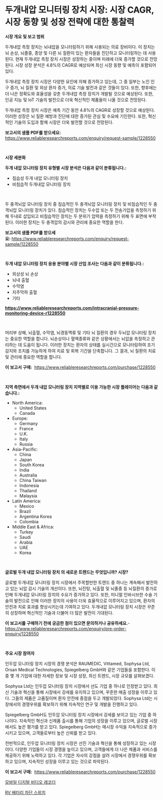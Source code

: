 <p><h1>두개내압 모니터링 장치 시장: 시장 CAGR, 시장 동향 및 성장 전략에 대한 통찰력</h1></p><p><strong>시장 개요 및 보고 범위</strong></p>
<p><p>두개내압 측정 장치는 뇌내압을 모니터링하기 위해 사용되는 의료 장비이다. 이 장치는 뇌 손상, 뇌졸중, 종양 및 다른 뇌 질환이 있는 환자들을 진단하고 모니터링하는 데 사용된다. 현재 두개내압 측정 장치 시장은 성장하는 중이며 미래에 더욱 증가할 것으로 전망된다. 시장 성장 분석은 4.8%의 CAGR로 예상되며 최신 시장 동향 및 예측이 포함되어 있다. </p><p>두개내압 측정 장치 시장은 다양한 요인에 의해 증가하고 있는데, 그 중 일부는 노인 인구 증가, 뇌 질환 및 외상 환자 증가, 의료 기술 발전과 같은 것들이 있다. 또한, 향후에는 더 나은 정확도와 효율성을 갖춘 두개내압 측정 장치가 개발될 것으로 예상된다. 또한, 인공 지능 및 IoT 기술의 발전으로 더욱 혁신적인 제품들이 나올 것으로 전망된다.</p><p>두개내압 측정 장치 시장은 예측 기간 동안 4.8%의 CAGR로 성장할 것으로 예상된다. 이러한 성장은 뇌 질환 예방과 진단에 대한 증가된 관심 및 수요에 기인한다. 또한, 혁신적인 기술의 도입과 함께 시장은 더욱 발전할 것으로 전망된다.</p></p>
<p><strong>보고서의 샘플 PDF를 받으세요:</strong> <a href="https://www.reliableresearchreports.com/enquiry/request-sample/1228550">https://www.reliableresearchreports.com/enquiry/request-sample/1228550</a></p>
<p>&nbsp;</p>
<p><strong>시장 세분화</strong></p>
<p><strong>두개 내압 모니터링 장치 유형별 시장 분석은 다음과 같이 분류됩니다.:</strong></p>
<p><ul><li>침습성 두개 내압 모니터링 장치</li><li>비침습적 두개내압 모니터링 장치</li></ul></p>
<p>&nbsp;</p>
<p><p>두 충격뇌압 모니터링 장치 중 침습적인 두 충격뇌압 모니터링 장치 및 비침습적인 두 충격뇌압 모니터링 장치가 있다. 침습적인 장치는 두수압 또는 두 전송가압을 측정하기 위해 두내로 삽입되고 비침습적인 장치는 두 분위기 압력을 측정하기 위해 두 표면에 부착된다. 이러한 장치는 두 충격압의 감시와 관리에 중요한 역할을 한다.</p></p>
<p><strong>보고서의 샘플 PDF를 받으세요:</strong>&nbsp;<a href="https://www.reliableresearchreports.com/enquiry/request-sample/1228550">https://www.reliableresearchreports.com/enquiry/request-sample/1228550</a></p>
<p>&nbsp;</p>
<p><strong> 두개 내압 모니터링 장치 응용 분야별 시장 산업 조사는 다음과 같이 분류됩니다.:</strong></p>
<p><ul><li>외상성 뇌 손상</li><li>뇌내 출혈</li><li>수막염</li><li>지주막하 출혈</li><li>기타</li></ul></p>
<p><strong><a href="https://www.reliableresearchreports.com/intracranial-pressure-monitoring-device-r1228550">https://www.reliableresearchreports.com/intracranial-pressure-monitoring-device-r1228550</a></strong></p>
<p>&nbsp;</p>
<p><p>머리부 상해, 뇌출혈, 수막염, 뇌경동맥류 및 기타 뇌 질환의 경우 두뇌압 모니터링 장치는 중요한 역할을 합니다. 뇌손상이나 혈액종류와 같은 상황에서는 뇌압을 측정하고 관리하는 데 도움이 됩니다. 이러한 장치는 환자의 상태를 실시간으로 모니터링하여 조기 감지와 조치를 가능하게 하여 치료 및 회복 기간을 단축합니다. 그 결과, 뇌 질환의 치료 및 관리에 중요한 역할을 합니다.</p></p>
<p><strong>이 보고서 구매:</strong>&nbsp; <a href="https://www.reliableresearchreports.com/purchase/1228550">https://www.reliableresearchreports.com/purchase/1228550</a></p>
<p>&nbsp;</p>
<p><strong>지역 측면에서 두개 내압 모니터링 장치 지역별로 이용 가능한 시장 플레이어는 다음과 같습니다.:</strong></p>
<p><ul>
    <li>
        North America:
        <ul>
            <li>United States</li>
            <li>Canada</li>
        </ul>
    </li>
    <li>
        Europe:
        <ul>
            <li>Germany</li>
            <li>France</li>
            <li>U.K.</li>
            <li>Italy</li>
            <li>Russia</li>
        </ul>
    </li>
    <li>
        Asia-Pacific:
        <ul>
            <li>China</li>
            <li>Japan</li>
            <li>South Korea</li>
            <li>India</li>
            <li>Australia</li>
            <li>China Taiwan</li>
            <li>Indonesia</li>
            <li>Thailand</li>
            <li>Malaysia</li>
        </ul>
    </li>
    <li>
        Latin America:
        <ul>
            <li>Mexico</li>
            <li>Brazil</li>
            <li>Argentina Korea</li>
            <li>Colombia</li>
        </ul>
    </li>
    <li>
        Middle East & Africa:
        <ul>
            <li>Turkey</li>
            <li>Saudi</li>
            <li>Arabia</li>
            <li>UAE</li>
            <li>Korea</li>
        </ul>
    </li>
    </ul></p>
<p>&nbsp;</p>
<p><strong>글로벌 두개 내압 모니터링 장치 의 새로운 트렌드는 무엇입니까? 시장?</strong></p>
<p><p>글로벌 두개내압 모니터링 장치 시장에서 주목할만한 트렌드 중 하나는 계속해서 발전하고 있는 뇌압 감시 기술의 개선이다. 또한, 뇌진탕, 뇌출혈 및 뇌졸중 등 뇌질환의 증가로 인해 두개내압 모니터링 장치의 수요가 증가하고 있다. 또한, 미니멀 인바시브한 수술 기술의 발전으로 인해 이러한 장치의 사용이 더욱 효율적으로 이루어지고 있으며, 환자의 안전과 치료 효과를 향상시키는데 기여하고 있다. 두개내압 모니터링 장치 시장은 꾸준히 성장하며 혁신적인 기술과 더불어 더 많은 발전이 기대된다.</p></p>
<p><strong>이 보고서를 구매하기 전에 궁금한 점이 있으면 문의하거나 공유하세요.</strong>- <a href="https://www.reliableresearchreports.com/enquiry/pre-order-enquiry/1228550">https://www.reliableresearchreports.com/enquiry/pre-order-enquiry/1228550</a></p>
<p>&nbsp;</p>
<p><strong>주요 시장 참여자</strong></p>
<p><p>인두압 모니터링 장치 시장의 경쟁 분석은 RAUMEDIC, Vittamed, Sophysa Ltd, Orsan Medical Technologies, Spiegelberg GmbH와 같은 기업들을 포함한다. 이 중 몇 개 기업에 대한 자세한 정보 및 시장 성장, 최신 트렌드, 시장 규모를 살펴보겠다.</p><p>Sophysa Ltd는 인두압 모니터링 장치 시장에서 선도 기업 중 하나로 인정받고 있다. 최신 기술과 혁신을 통해 시장에서 강세를 유지하고 있으며, 꾸준한 매출 성장을 이루고 있다. 그들의 제품은 고품질이며 환자 안전에 중점을 두고 개발되었다. Sophysa Ltd는 시장에서의 경쟁우위를 확보하기 위해 지속적인 연구 및 개발을 진행하고 있다.</p><p>Spiegelberg GmbH도 인두압 모니터링 장치 시장에서 강세를 보이고 있는 기업 중 하나이다. 지속적인 혁신과 신제품 출시를 통해 기업의 성장을 이루고 있으며, 글로벌 시장에서도 높은 평가를 받고 있다. Spiegelberg GmbH는 매시장 수익을 지속적으로 증가시키고 있으며, 고객들로부터 높은 신뢰를 받고 있다.</p><p>전반적으로, 인두압 모니터링 장치 시장은 선진 기술과 혁신을 통해 성장하고 있는 시장이다. 다양한 기업들이 시장 경쟁을 높이고 있으며, 고객들에게 더 나은 제품과 서비스를 제공하기 위해 노력하고 있다. 각 기업은 자사의 강점을 살려 시장에서 경쟁우위를 확보하고 있으며, 지속적인 성장을 이루고 있는 것으로 파악된다.</p></p>
<p><strong>이 보고서 구매:</strong>&nbsp;&nbsp;<a href="https://www.reliableresearchreports.com/purchase/1228550">https://www.reliableresearchreports.com/purchase/1228550</a></p>
<p><p><a href="https://medium.com/@leeusso5656/%EB%AA%A8%EB%B0%94%EC%9D%BC-%EB%94%94%EC%A7%80%ED%84%B8-%EB%B9%84%EB%94%94%EC%98%A4-%EB%A0%88%EC%BD%94%EB%8D%94-%EC%8B%9C%EC%9E%A5-%EC%A0%84%EB%A7%9D-%EC%82%B0%EC%97%85-%EA%B0%9C%EC%9A%94-%EB%B0%8F-%EC%98%88%EC%B8%A1-2024%EB%85%84%EB%B6%80%ED%84%B0-2031%EB%85%84%EA%B9%8C%EC%A7%80-70f8ab557d3b">모바일 디지털 비디오 레코더</a></p><p><a href="https://medium.com/@juracy1980/rv-%EB%B0%B0%ED%84%B0%EB%A6%AC-%EB%B6%84%EB%A6%AC-%EC%8A%A4%EC%9C%84%EC%B9%98-%EC%8B%9C%EC%9E%A5-%EC%8B%9C%EC%9E%A5-cagr-%EC%8B%9C%EC%9E%A5-%EB%8F%99%ED%96%A5-%EB%B0%8F-%EC%84%B1%EC%9E%A5-%EC%A0%84%EB%9E%B5%EC%97%90-%EB%8C%80%ED%95%9C-%ED%86%B5%EC%B0%B0%EB%A0%A5-dea943349714">RV 배터리 차단 스위치</a></p></p>